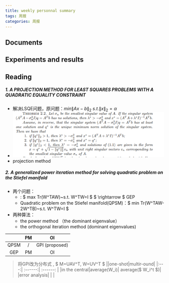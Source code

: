 ```yaml
---
title: weekly personnal summary
tags: 周报
categories: 周报
---
```


## Documents


## Experiments and results






## Reading
##### 1. A PROJECTION METHOD FOR LEAST SQUARES PROBLEMS WITH A QUADRATIC EQUALITY CONSTRAINT
- 解决LSQE问题，原问题：$min \|Ax-b\|_2~s.t.\|x\|_2=\alpha$
- ![enter description here](./images/1606114240410.png)
- projection method 

##### 2. A generalized power iteration method for solving quadratic problem on the Stiefel manifold
- 两个问题：
	- : $ max Tr(W^TAW)~s.t. W^TW=I $ $ \rightarrow $ GEP
	- Quadratic problem on the Stiefel manifold(QPSM)：$ min Tr(W^TAW-2W^TB)~s.t. W^TW=I $ 
- 两种算法：
	-  the power method （the dominant eigenvalue） 
	-  the orthogonal iteration method  (dominant eigenvalues)

|  | PM|OI |
| :------:| :------: | :------: |
| QPSM | / | GPI (proposed) |
| GEP | PM | OI |

> <i class="fas fa-lightbulb"></i> 将GPI改为分布式 , $ M=UAV^T, W=UV^T $
> ||one-shot|multir-ound|
> |:---:| :------:| :------: |
> |in the central|average(W_i)| average($ W_i^t $)|
> |error analysis| | |